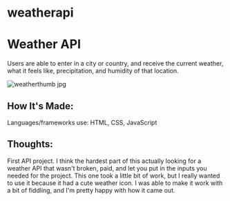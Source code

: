 # weatherapi


# Weather API

Users are able to enter in a city or country, and receive the current weather, what it feels like, precipitation, and humidity of that location. 


![weatherthumb jpg](https://user-images.githubusercontent.com/102040536/172031512-e6d781f2-d7d2-4a37-8d8d-e2384afd7f57.png)


## How It's Made:

Languages/frameworks use: HTML, CSS, JavaScript

## Thoughts:

First API project. I think the hardest part of this actually looking for a weather API that wasn't broken, paid, and let you put in the inputs you needed for the project. This one took a little bit of work, but I really wanted to use it because it had a cute weather icon. I was able to make it work with a bit of fiddling, and I'm pretty happy with how it came out. 
